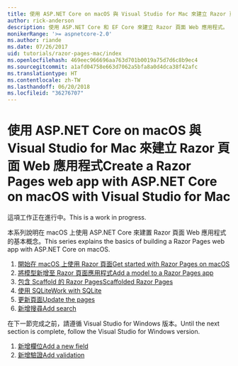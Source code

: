 ```yaml
---
title: 使用 ASP.NET Core on macOS 與 Visual Studio for Mac 來建立 Razor 頁面 Web 應用程式
author: rick-anderson
description: 使用 ASP.NET Core 和 EF Core 來建立 Razor 頁面 Web 應用程式。
monikerRange: '>= aspnetcore-2.0'
ms.author: riande
ms.date: 07/26/2017
uid: tutorials/razor-pages-mac/index
ms.openlocfilehash: 469eec966696aa763d701b0019a75d7d6c8b9ec4
ms.sourcegitcommit: a1afd04758e663d7062a5bfa8a0d4dca38f42afc
ms.translationtype: HT
ms.contentlocale: zh-TW
ms.lasthandoff: 06/20/2018
ms.locfileid: "36276707"
---
```

# <a name="create-a-razor-pages-web-app-with-aspnet-core-on-macos-with-visual-studio-for-mac"></a><span data-ttu-id="45227-103">使用 ASP.NET Core on macOS 與 Visual Studio for Mac 來建立 Razor 頁面 Web 應用程式</span><span class="sxs-lookup"><span data-stu-id="45227-103">Create a Razor Pages web app with ASP.NET Core on macOS with Visual Studio for Mac</span></span>

<span data-ttu-id="45227-104">這項工作正在進行中。</span><span class="sxs-lookup"><span data-stu-id="45227-104">This is a work in progress.</span></span>

<span data-ttu-id="45227-105">本系列說明在 macOS 上使用 ASP.NET Core 來建置 Razor 頁面 Web 應用程式的基本概念。</span><span class="sxs-lookup"><span data-stu-id="45227-105">This series explains the basics of building a Razor Pages web app with ASP.NET Core on macOS.</span></span>

1. [<span data-ttu-id="45227-106">開始在 macOS 上使用 Razor 頁面</span><span class="sxs-lookup"><span data-stu-id="45227-106">Get started with Razor Pages on macOS</span></span>](xref:tutorials/razor-pages-mac/razor-pages-start)
1. [<span data-ttu-id="45227-107">將模型新增至 Razor 頁面應用程式</span><span class="sxs-lookup"><span data-stu-id="45227-107">Add a model to a Razor Pages app</span></span>](xref:tutorials/razor-pages-mac/model)
1. [<span data-ttu-id="45227-108">包含 Scaffold 的 Razor Pages</span><span class="sxs-lookup"><span data-stu-id="45227-108">Scaffolded Razor Pages</span></span>](xref:tutorials/razor-pages-mac/page)
1. [<span data-ttu-id="45227-109">使用 SQLite</span><span class="sxs-lookup"><span data-stu-id="45227-109">Work with SQLite</span></span>](xref:tutorials/razor-pages-mac/sql)
1. [<span data-ttu-id="45227-110">更新頁面</span><span class="sxs-lookup"><span data-stu-id="45227-110">Update the pages</span></span>](xref:tutorials/razor-pages-mac/da1)
1. [<span data-ttu-id="45227-111">新增搜尋</span><span class="sxs-lookup"><span data-stu-id="45227-111">Add search</span></span>](xref:tutorials/razor-pages-mac/search)

<span data-ttu-id="45227-112">在下一節完成之前，請遵循 Visual Studio for Windows 版本。</span><span class="sxs-lookup"><span data-stu-id="45227-112">Until the next section is complete, follow the Visual Studio for Windows version.</span></span>

1. [<span data-ttu-id="45227-113">新增欄位</span><span class="sxs-lookup"><span data-stu-id="45227-113">Add a new field</span></span>](xref:tutorials/razor-pages/new-field)
1. [<span data-ttu-id="45227-114">新增驗證</span><span class="sxs-lookup"><span data-stu-id="45227-114">Add validation</span></span>](xref:tutorials/razor-pages/validation)

